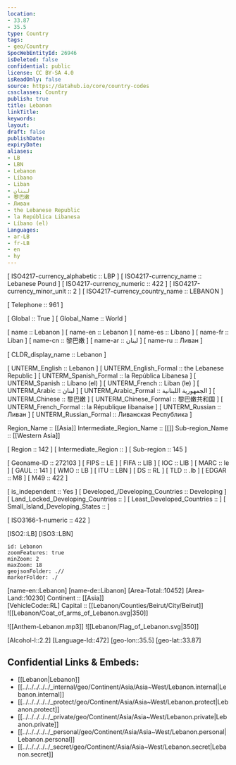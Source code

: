 ```yaml
---
location:
- 33.87
- 35.5
type: Country
tags:
- geo/Country
SpocWebEntityId: 26946
isDeleted: false
confidential: public
license: CC BY-SA 4.0
isReadOnly: false
source: https://datahub.io/core/country-codes
cssclasses: Country
publish: true
title: Lebanon
linkTitle: 
keywords: 
layout: 
draft: false
publishDate: 
expiryDate: 
aliases:
- LB
- LBN
- Lebanon
- Líbano
- Liban
- لبنان
- 黎巴嫩
- Ливан
- the Lebanese Republic
- la República Libanesa
- Líbano (el)
Languages:
- ar-LB
- fr-LB
- en
- hy
---
```



[	ISO4217-currency_alphabetic	 :: LBP ] 
[	ISO4217-currency_name	 :: Lebanese Pound ] 
[	ISO4217-currency_numeric	 :: 422 ] 
[	ISO4217-currency_minor_unit	 :: 2 ] 
[	ISO4217-currency_country_name	 :: LEBANON ] 

[	Telephone	 :: 961 ] 

[	Global	 :: True ] 
[	Global_Name	 :: World ] 

[	name	 :: Lebanon ] 
[	name-en	 :: Lebanon ] 
[	name-es	 :: Líbano ] 
[	name-fr	 :: Liban ] 
[	name-cn	 :: 黎巴嫩 ] 
[	name-ar	 :: لبنان ] 
[	name-ru	 :: Ливан ] 

[	CLDR_display_name	 :: Lebanon ] 

[	UNTERM_English	 :: Lebanon ] 
[	UNTERM_English_Formal	 :: the Lebanese Republic ] 
[	UNTERM_Spanish_Formal	 :: la República Libanesa ] 
[	UNTERM_Spanish	 :: Líbano (el) ] 
[	UNTERM_French	 :: Liban (le) ] 
[	UNTERM_Arabic	 :: لبنان ] 
[	UNTERM_Arabic_Formal	 :: الجمهورية اللبنانية ] 
[	UNTERM_Chinese	 :: 黎巴嫩 ] 
[	UNTERM_Chinese_Formal	 :: 黎巴嫩共和国 ] 
[	UNTERM_French_Formal	 :: la République libanaise ] 
[	UNTERM_Russian	 :: Ливан ] 
[	UNTERM_Russian_Formal	 :: Ливанская Республика ] 

Region_Name ::  [[Asia]] 
Intermediate_Region_Name ::  [[]] 
Sub-region_Name ::  [[Western Asia]] 

[	Region	 :: 142 ] 
[	Intermediate_Region	 ::  ] 
[	Sub-region	 :: 145 ] 

[	Geoname-ID	 :: 272103 ] 
[	FIPS	 :: LE ] 
[	FIFA	 :: LIB ] 
[	IOC	 :: LIB ] 
[	MARC	 :: le ] 
[	GAUL	 :: 141 ] 
[	WMO	 :: LB ] 
[	ITU	 :: LBN ] 
[	DS	 :: RL ] 
[	TLD	 :: .lb ] 
[	EDGAR	 :: M8 ] 
[	M49	 :: 422 ] 

[	is_independent	 :: Yes ] 
[	Developed_/Developing_Countries	 :: Developing ] 
[	Land_Locked_Developing_Countries	 ::  ] 
[	Least_Developed_Countries	 ::  ] 
[	Small_Island_Developing_States	 ::  ] 

[	ISO3166-1-numeric	 :: 422 ] 



[ISO2::LB] 
[ISO3::LBN] 
```leaflet
id: Lebanon
zoomFeatures: true 
minZoom: 2 
maxZoom: 18
geojsonFolder: .// 
markerFolder: ./
```

[name-en::Lebanon] 
[name-de::Libanon] 
[Area-Total::10452] 
[Area-Land::10230] 
Continent :: [[Asia]]  
[VehicleCode::RL] 
Capital :: [[Lebanon/Counties/Beirut/City/Beirut]]  
![[Lebanon/Coat_of_arms_of_Lebanon.svg|350]]  

![[Anthem-Lebanon.mp3]] 
![[Lebanon/Flag_of_Lebanon.svg|350]]  

[Alcohol-l::2.2] 
[Language-Id::472] 
[geo-lon::35.5] 
[geo-lat::33.87] 



## Confidential Links & Embeds: 
- [[Lebanon|Lebanon]]  
- [[../../../../../_internal/geo/Continent/Asia/Asia~West/Lebanon.internal|Lebanon.internal]]  
- [[../../../../../_protect/geo/Continent/Asia/Asia~West/Lebanon.protect|Lebanon.protect]] 
- [[../../../../../_private/geo/Continent/Asia/Asia~West/Lebanon.private|Lebanon.private]] 
- [[../../../../../_personal/geo/Continent/Asia/Asia~West/Lebanon.personal|Lebanon.personal]] 
- [[../../../../../_secret/geo/Continent/Asia/Asia~West/Lebanon.secret|Lebanon.secret]] 
